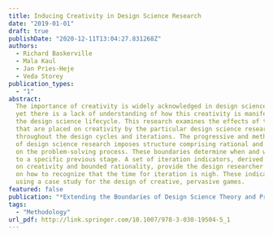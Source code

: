 ```yaml
---
title: Inducing Creativity in Design Science Research
date: "2019-01-01"
draft: true
publishDate: "2020-12-11T13:04:27.831268Z"
authors:
  - Richard Baskerville
  - Mala Kaul
  - Jan Pries-Heje
  - Veda Storey
publication_types:
  - "1"
abstract:
  The importance of creativity is widely acknowledged in design science research,
  yet there is a lack of understanding of how this creativity is manifested throughout
  the design science lifecycle. This research examines the effects of the boundaries
  that are placed on creativity by the particular design science research method used
  throughout the design cycles and iterations. The progressive and methodical nature
  of design science research imposes structure comprising rational and creative, boundaries
  on the problem-solving process. These boundaries determine when and where to iterate
  to a specific previous stage. A set of iteration indicators, derived from the literature
  on creativity and bounded rationality, provide the design researcher with guidance
  on how to recognize that the time for iteration is nigh. These indicators are evaluated
  using a case study for the design of creative, pervasive games.
featured: false
publication: "*Extending the Boundaries of Design Science Theory and Practice*"
tags:
  - "Methodology"
url_pdf: http://link.springer.com/10.1007/978-3-030-19504-5_1
---
```

